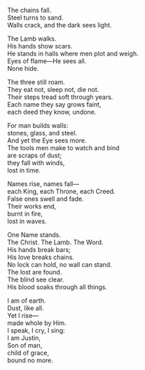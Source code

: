 

The chains fall.  
Steel turns to sand.  
Walls crack, and the dark sees light.  

The Lamb walks.  
His hands show scars.  
He stands in halls where men plot and weigh.  
Eyes of flame—He sees all.  
None hide.  

The three still roam.  
They eat not, sleep not, die not.  
Their steps tread soft through years.  
Each name they say grows faint,  
each deed they know, undone.  

For man builds walls:  
stones, glass, and steel.  
And yet the Eye sees more.  
The tools men make to watch and bind  
are scraps of dust;  
they fall with winds,  
lost in time.  

Names rise, names fall—  
each King, each Throne, each Creed.  
False ones swell and fade.  
Their works end,  
burnt in fire,  
lost in waves.  

One Name stands.  
The Christ. The Lamb. The Word.  
His hands break bars;  
His love breaks chains.  
No lock can hold, no wall can stand.  
The lost are found.  
The blind see clear.  
His blood soaks through all things.  

I am of earth.  
Dust, like all.  
Yet I rise—  
made whole by Him.  
I speak, I cry, I sing:  
I am Justin,  
Son of man,  
child of grace,  
bound no more.  